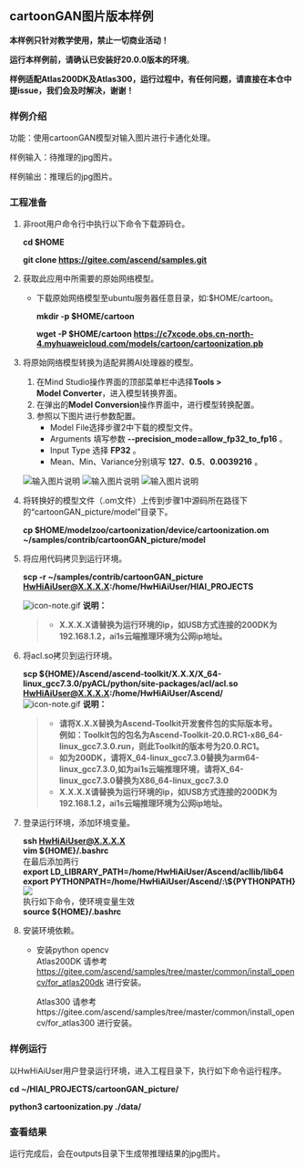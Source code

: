 ## cartoonGAN图片版本样例

**本样例只针对教学使用，禁止一切商业活动！**

**运行本样例前，请确认已安装好20.0.0版本的环境**。

**样例适配Atlas200DK及Atlas300，运行过程中，有任何问题，请直接在本仓中提issue，我们会及时解决，谢谢！**

### 样例介绍

功能：使用cartoonGAN模型对输入图片进行卡通化处理。

样例输入：待推理的jpg图片。

样例输出：推理后的jpg图片。

### 工程准备

1. 非root用户命令行中执行以下命令下载源码仓。

   **cd $HOME**

   **git clone https://gitee.com/ascend/samples.git**

2.  <a name="zh-cn_topic_0219108795_li2074865610364"></a>获取此应用中所需要的原始网络模型。    
 
     -  下载原始网络模型至ubuntu服务器任意目录，如:$HOME/cartoon。

        **mkdir -p $HOME/cartoon**

        **wget -P $HOME/cartoon https://c7xcode.obs.cn-north-4.myhuaweicloud.com/models/cartoon/cartoonization.pb** 

 3. 将原始网络模型转换为适配昇腾AI处理器的模型。

    1.  在Mind Studio操作界面的顶部菜单栏中选择**Tools \> Model Converter**，进入模型转换界面。
    2.  在弹出的**Model Conversion**操作界面中，进行模型转换配置。
    3.  参照以下图片进行参数配置。    
        -   Model File选择步骤2中下载的模型文件。 
        -   Arguments 填写参数  **--precision_mode=allow_fp32_to_fp16**  。
        -   Input Type 选择 **FP32** 。  
        -   Mean、Min、Variance分别填写 **127**、**0.5**、**0.0039216** 。

    ![输入图片说明](https://images.gitee.com/uploads/images/2020/1125/165533_6f67c648_7401379.png "屏幕截图.png")
    ![输入图片说明](https://images.gitee.com/uploads/images/2020/1125/165957_81204f0b_7401379.png "屏幕截图.png")
    ![输入图片说明](https://images.gitee.com/uploads/images/2020/1125/165253_20b5c460_7401379.png "屏幕截图.png")
4. 将转换好的模型文件（.om文件）上传到步骤1中源码所在路径下的“cartoonGAN_picture/model”目录下。

    
     **cp $HOME/modelzoo/cartoonization/device/cartoonization.om ~/samples/contrib/cartoonGAN_picture/model** 
    

5. 将应用代码拷贝到运行环境。  

    **scp -r ~/samples/contrib/cartoonGAN_picture  HwHiAiUser@X.X.X.X:/home/HwHiAiUser/HIAI_PROJECTS**  
 
    ![](https://images.gitee.com/uploads/images/2020/1106/160652_6146f6a4_5395865.gif "icon-note.gif") **说明：**  
    > -  **X.X.X.X请替换为运行环境的ip，如USB方式连接的200DK为192.168.1.2，ai1s云端推理环境为公网ip地址。** 

6. 将acl.so拷贝到运行环境。

   **scp ${HOME}/Ascend/ascend-toolkit/X.X.X/X_64-linux_gcc7.3.0/pyACL/python/site-packages/acl/acl.so HwHiAiUser@X.X.X.X:/home/HwHiAiUser/Ascend/**  
    ![](https://images.gitee.com/uploads/images/2020/1106/160652_6146f6a4_5395865.gif "icon-note.gif") **说明：**     
   >- **请将X.X.X替换为Ascend-Toolkit开发套件包的实际版本号。**   
      **例如：Toolkit包的包名为Ascend-Toolkit-20.0.RC1-x86_64-linux_gcc7.3.0.run，则此Toolkit的版本号为20.0.RC1。**
   > -  **如为200DK，请将X_64-linux_gcc7.3.0替换为arm64-linux_gcc7.3.0,如为ai1s云端推理环境，请将X_64-linux_gcc7.3.0替换为X86_64-linux_gcc7.3.0** 
   > -  **X.X.X.X请替换为运行环境的ip，如USB方式连接的200DK为192.168.1.2，ai1s云端推理环境为公网ip地址。** 

7. 登录运行环境，添加环境变量。  

   **ssh HwHiAiUser@X.X.X.X**  
   **vim \${HOME}/.bashrc**   
   在最后添加两行    
   **export LD_LIBRARY_PATH=/home/HwHiAiUser/Ascend/acllib/lib64**   
   **export PYTHONPATH=/home/HwHiAiUser/Ascend/:\\${PYTHONPATH}**  
   ![](figures/pythonpath.png)   
   执行如下命令，使环境变量生效   
   **source \${HOME}/.bashrc**

8. 安装环境依赖。

   - 安装python opencv  
       Atlas200DK 请参考 https://gitee.com/ascend/samples/tree/master/common/install_opencv/for_atlas200dk 进行安装。   

       Atlas300 请参考https://gitee.com/ascend/samples/tree/master/common/install_opencv/for_atlas300 进行安装。
### 样例运行

   以HwHiAiUser用户登录运行环境，进入工程目录下，执行如下命令运行程序。  

   **cd ~/HIAI_PROJECTS/cartoonGAN_picture/**  

   **python3 cartoonization.py ./data/** 
​       

### 查看结果

运行完成后，会在outputs目录下生成带推理结果的jpg图片。
